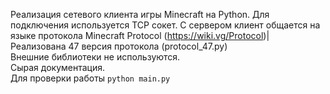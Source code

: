 Реализация сетевого клиента игры Minecraft на Python.
Для подключения используется TCP сокет. С сервером клиент общается на языке протокола Minecraft Protocol (https://wiki.vg/Protocol)|
Реализована 47 версия протокола (protocol_47.py)
<br>
Внешние библиотеки не используются.
<br>
Сырая документация.
<br>
Для проверки работы ```python main.py```
